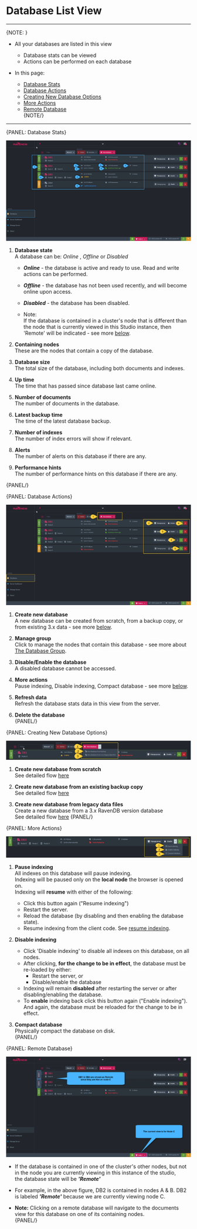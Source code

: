 ﻿# Database List View
---

{NOTE: }

* All your databases are listed in this view  
  * Database stats can be viewed  
  * Actions can be performed on each database  

* In this page:  
  * [Database Stats](../../studio/database/databases-list-view#database-stats)  
  * [Database Actions](../../studio/database/databases-list-view#database-actions)  
  * [Creating New Database Options](../../studio/database/databases-list-view#creating-new-database-options)  
  * [More Actions](../../studio/database/databases-list-view#more-actions)  
  * [Remote Database](../../studio/database/databases-list-view#remote-database)  
{NOTE/}

---

{PANEL: Database Stats}

![Figure 1. Database Stats](images/database-stats.png "Database Stats")

1. **Database state**    
   A database can be: _Online_ , _Offline_ or _Disabled_        

   * ***Online***   - the database is active and ready to use. Read and write actions can be performed.  
   * ***Offline***  - the database has not been used recently, and will become online upon access.  
   * ***Disabled*** - the database has been disabled.  
  
   * Note:  
     If the database is contained in a cluster's node that is different than the node that is currently viewed in this Studio instance, then 'Remote' will be indicated - see more [below](../../studio/database/databases-list-view#remote-database).

2. **Containing nodes**   
   These are the nodes that contain a copy of the database. 

3. **Database size**    
   The total size of the database, including both documents and indexes.

4. **Up time**        
   The time that has passed since database last came online. 

5. **Number of documents**      
   The number of documents in the database.

6. **Latest backup time**      
   The time of the latest database backup.
      
7. **Number of indexes**    
   The number of index errors will show if relevant.

8. **Alerts**    
   The number of alerts on this database if there are any.

9. **Performance hints**    
   The number of performance hints on this database if there are any.
   
{PANEL/}

{PANEL: Database Actions}

![Figure 2. Database Actions](images/database-actions-1.png "Database Actions")

1. **Create new database**  
   A new database can be created from scratch, from a backup copy, or from existing 3.x data - see more [below](../../studio/database/databases-list-view#creating-new-database-options).

2. **Manage group**  
   Click to manage the nodes that contain this database - see more about [The Database Group](../../studio/database/settings/manage-database-group).

3. **Disable/Enable the database**  
   A disabled database cannot be accessed. 

4. **More actions**  
   Pause indexing, Disable indexing, Compact database - see more [below](../../studio/database/databases-list-view#more-actions). 

5. **Refresh data**  
   Refresh the database stats data in this view from the server.

6. **Delete the database**  
{PANEL/}

{PANEL: Creating New Database Options}

![Figure 3. Creating New Database](images/database-actions-2.png "Creating New Database Options")

1. **Create new database from scratch**   
   See detailed flow [here](../../studio/database/create-new-database/general-flow)  

2. **Create new database from an existing backup copy**   
   See detailed flow [here](../../studio/database/create-new-database/from-backup)  

3. **Create new database from legacy data files**      
   Create a new database from a 3.x RavenDB version database    
   See detailed flow [here](../../studio/database/create-new-database/from-legacy-files)
{PANEL/}

{PANEL: More Actions}

![Figure 4. More Actions](images/database-actions-3.png "More Actions")

1. **Pause indexing**      
   All indexes on this database will pause indexing.  
   Indexing will be paused only on the __local node__ the browser is opened on.  
   Indexing will __resume__ with either of the following:  
     * Click this button again ("Resume indexing")  
     * Restart the server.  
     * Reload the database (by disabling and then enabling the database state).  
     * Resume indexing from the client code. See [resume indexing](../../client-api/operations/maintenance/indexes/start-indexing).  

2. **Disable indexing**     
   * Click 'Disable indexing' to disable all indexes on this database, on all nodes.  
   * After clicking, __for the change to be in effect__, the database must be re-loaded by either:  
      * Restart the server, or  
      * Disable/enable the database  
   * Indexing will remain __disabled__ after restarting the server or after disabling/enabling the database.  
   * To __enable__ indexing back click this button again ("Enable indexing").  
     And again, the database must be reloaded for the change to be in effect.  

3. **Compact database**   
   Physically compact the database on disk.  
{PANEL/}

{PANEL: Remote Database}

![Figure 5. Remote Database](images/database-actions-4.png "Remote Database")

* If the database is contained in one of the cluster's other nodes, but not in the node you are currently viewing in this instance of the studio,  
  the database state will be ***'Remote'***

* For example, in the above figure, DB2 is contained in nodes A & B. 
  DB2 is labeled ***'Remote'*** because we are currently viewing node C.  

* **Note:** Clicking on a remote database will navigate to the documents view for this database on one of its containing nodes.  
{PANEL/}
